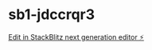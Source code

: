 # sb1-jdccrqr3

[Edit in StackBlitz next generation editor ⚡️](https://stackblitz.com/~/github.com/tighy/sb1-jdccrqr3)